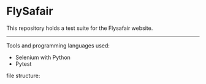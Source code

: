 # FlySafair
This repository holds a test suite for the Flysafair website.

---

Tools and programming languages used: <br>
- Selenium with Python
- Pytest


file structure:


